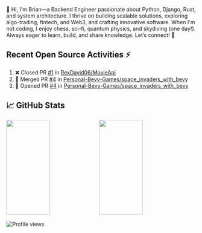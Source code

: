 👋 Hi, I'm Brian—a Backend Engineer passionate about Python, Django, Rust, and system architecture. I thrive on building scalable solutions, exploring algo-trading, fintech, and Web3, and crafting innovative software. When I'm not coding, I enjoy chess, sci-fi, quantum physics, and skydiving (one day!). Always eager to learn, build, and share knowledge. Let’s connect! 🚀

## Recent Open Source Activities ⚡️
<!--START_SECTION:activity-->
1. ❌ Closed PR [#1](https://github.com/RexDavid06/MovieApi/pull/1) in [RexDavid06/MovieApi](https://github.com/RexDavid06/MovieApi)
2. 🎉 Merged PR [#4](https://github.com/Personal-Bevy-Games/space_invaders_with_bevy/pull/4) in [Personal-Bevy-Games/space_invaders_with_bevy](https://github.com/Personal-Bevy-Games/space_invaders_with_bevy)
3. 💪 Opened PR [#4](https://github.com/Personal-Bevy-Games/space_invaders_with_bevy/pull/4) in [Personal-Bevy-Games/space_invaders_with_bevy](https://github.com/Personal-Bevy-Games/space_invaders_with_bevy)
<!--END_SECTION:activity-->

## 📈 GitHub Stats  
<div>  
  <img src="https://github-readme-stats.anuraghazra1.vercel.app/api?username=brianobot&show_icons=true&theme=tokyonight" width="48%" height="250px" />  
  <img src="https://github-readme-stats.vercel.app/api/top-langs/?username=brianobot&layout=compact&hide=html,css&theme=tokyonight" width="48%" height="250px"/>  
</div>  

<p align="left">  
  <img src="https://komarev.com/ghpvc/?username=brianobot&label=Profile%20views&color=0e75b6&style=flat" alt="Profile views" />  
</p>
<!--
brianobot/brianobot is a ✨ special ✨ repository because its `README.md` (this file) appears on your GitHub profile.
You can click the Preview link to take a look at your changes.
--->
